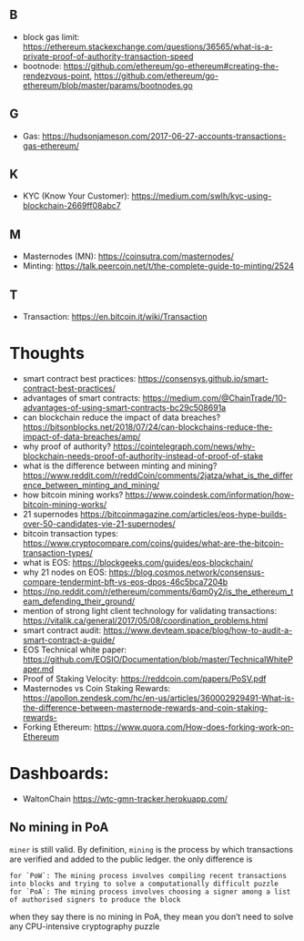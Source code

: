 ## B
- block gas limit: https://ethereum.stackexchange.com/questions/36565/what-is-a-private-proof-of-authority-transaction-speed
- bootnode: https://github.com/ethereum/go-ethereum#creating-the-rendezvous-point, https://github.com/ethereum/go-ethereum/blob/master/params/bootnodes.go
## G
- Gas: https://hudsonjameson.com/2017-06-27-accounts-transactions-gas-ethereum/

## K
- KYC (Know Your Customer): https://medium.com/swlh/kyc-using-blockchain-2669ff08abc7

## M 
- Masternodes (MN): https://coinsutra.com/masternodes/
- Minting: https://talk.peercoin.net/t/the-complete-guide-to-minting/2524

## T
- Transaction: https://en.bitcoin.it/wiki/Transaction

# Thoughts
- smart contract best practices: https://consensys.github.io/smart-contract-best-practices/
- advantages of smart contracts: https://medium.com/@ChainTrade/10-advantages-of-using-smart-contracts-bc29c508691a
- can blockchain reduce the impact of data breaches? https://bitsonblocks.net/2018/07/24/can-blockchains-reduce-the-impact-of-data-breaches/amp/
- why proof of authority? https://cointelegraph.com/news/why-blockchain-needs-proof-of-authority-instead-of-proof-of-stake
- what is the difference between minting and mining? https://www.reddit.com/r/reddCoin/comments/2jatza/what_is_the_difference_between_minting_and_mining/
- how bitcoin mining works? https://www.coindesk.com/information/how-bitcoin-mining-works/
- 21 supernodes https://bitcoinmagazine.com/articles/eos-hype-builds-over-50-candidates-vie-21-supernodes/
- bitcoin transaction types: https://www.cryptocompare.com/coins/guides/what-are-the-bitcoin-transaction-types/
- what is EOS: https://blockgeeks.com/guides/eos-blockchain/
- why 21 nodes on EOS: https://blog.cosmos.network/consensus-compare-tendermint-bft-vs-eos-dpos-46c5bca7204b
- https://np.reddit.com/r/ethereum/comments/6qm0y2/is_the_ethereum_team_defending_their_ground/
- mention of strong light client technology for validating transactions: https://vitalik.ca/general/2017/05/08/coordination_problems.html
- smart contract audit: https://www.devteam.space/blog/how-to-audit-a-smart-contract-a-guide/
- EOS Technical white paper: https://github.com/EOSIO/Documentation/blob/master/TechnicalWhitePaper.md
- Proof of Staking Velocity: https://reddcoin.com/papers/PoSV.pdf
- Masternodes vs Coin Staking Rewards: https://apollon.zendesk.com/hc/en-us/articles/360002929491-What-is-the-difference-between-masternode-rewards-and-coin-staking-rewards-
- Forking Ethereum: https://www.quora.com/How-does-forking-work-on-Ethereum


# Dashboards:
- WaltonChain https://wtc-gmn-tracker.herokuapp.com/

## No mining in PoA

`miner` is still valid. By definition, `mining` is the process by which transactions are verified and added to the public ledger. the only difference is

```
for `PoW`: The mining process involves compiling recent transactions into blocks and trying to solve a computationally difficult puzzle
for `PoA`: The mining process involves choosing a signer among a list of authorised signers to produce the block
```

when they say there is no mining in PoA, they mean you don’t need to solve any CPU-intensive cryptography puzzle
